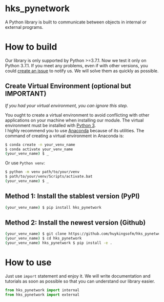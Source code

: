 # hks_pynetwork
A Python library is built to communicate between objects in internal or external programs.

# How to build
Our library is only supported by Python >=3.7.1. Now we test it only on Python 3.7.1. If you meet any problems, even if with other versions, you could [create an issue](https://github.com/huykingsofm/hks_pynetwork/issues) to notify us. We will solve them as quickly as possible.  

## Create Virtual Environment (optional but IMPORTANT)
*If you had your virtual environment, you can ignore this step.* 

You ought to create a virtual environment to avoid conflicting with other applications on your machine when installing our module. The virtual environment must be installed with [Python 3](https://www.python.org/downloads).  
I highly recommend you to use [Anaconda](https://www.anaconda.com/products/individual) because of its utilities. The command of creating a virtual environment in Anaconda is:
```bash
$ conda create -n your_venv_name
$ conda activate your_venv_name
(your_venv_name) $ _ 
```

Or use `Python venv`:
```bash
$ python -m venv path/to/your/venv
$ path/to/your/venv/Scripts/activate.bat
(your_venv_name) $ _
```

## Method 1: Install the stablest version (PyPI)
```bash
(your_venv_name) $ pip install hks_pynetwork
```

## Method 2: Install the newest version (Github)

```bash
(your_venv_name) $ git clone https://github.com/huykingsofm/hks_pynetwork.git
(your_venv_name) $ cd hks_pynetwork
(your_venv_name) hks_pynetwork $ pip install -e .
```

# How to use
Just use `import` statement and enjoy it. We will write documentation and tutorials as soon as possible so that you can understand our library easier.

```python
from hks_pynetwork import internal
from hks_pynetwork import external
```
